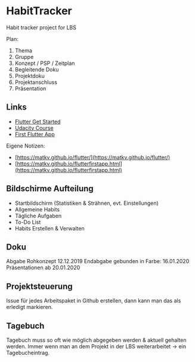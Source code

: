 # HabitTracker

Habit tracker project for LBS

Plan:
1. Thema
2. Gruppe
3. Konzept / PSP / Zeitplan
4. Begleitende Doku
5. Projektdoku
6. Projektanschluss
7. Präsentation

## Links

* [Flutter Get Started](https://flutter.dev/docs/get-started/)
* [Udacity Course](https://classroom.udacity.com/courses/ud905)
* [First Flutter App](https://flutter.dev/docs/get-started/codelab)


Eigene Notizen:

* [https://matkv.github.io/flutter/](https://matkv.github.io/flutter/)
* [https://matkv.github.io/flutterfirstapp.html](https://matkv.github.io/flutterfirstapp.html)

## Bildschirme Aufteilung

- Startbildschirm (Statistiken & Strähnen, evt. Einstellungen)
- Allgemeine Habits
- Tägliche Aufgaben
- To-Do List
- Habits Erstellen & Verwalten

## Doku

Abgabe Rohkonzept 12.12.2019
Endabgabe gebunden in Farbe: 16.01.2020
Präsentationen ab 20.01.2020

## Projektsteuerung

Issue für jedes Arbeitspaket in Github erstellen, dann kann man das als erledigt markieren.

## Tagebuch

Tagebuch muss so oft wie möglich abgegeben werden & aktuell gehalten werden. Immer wenn man an dem Projekt in der LBS weiterarbeitet -> ein Tagebucheintrag. 
